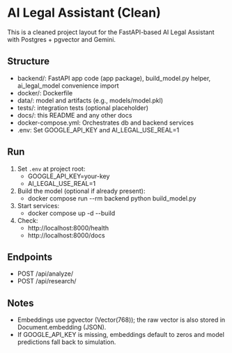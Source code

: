 # AI Legal Assistant (Clean)

This is a cleaned project layout for the FastAPI-based AI Legal Assistant with Postgres + pgvector and Gemini.

## Structure
- backend/: FastAPI app code (app package), build_model.py helper, ai_legal_model convenience import
- docker/: Dockerfile
- data/: model and artifacts (e.g., models/model.pkl)
- tests/: integration tests (optional placeholder)
- docs/: this README and any other docs
- docker-compose.yml: Orchestrates db and backend services
- .env: Set GOOGLE_API_KEY and AI_LEGAL_USE_REAL=1

## Run
1. Set `.env` at project root:
   - GOOGLE_API_KEY=your-key
   - AI_LEGAL_USE_REAL=1
2. Build the model (optional if already present):
   - docker compose run --rm backend python build_model.py
3. Start services:
   - docker compose up -d --build
4. Check:
   - http://localhost:8000/health
   - http://localhost:8000/docs

## Endpoints
- POST /api/analyze/
- POST /api/research/

## Notes
- Embeddings use pgvector (Vector(768)); the raw vector is also stored in Document.embedding (JSON).
- If GOOGLE_API_KEY is missing, embeddings default to zeros and model predictions fall back to simulation.
